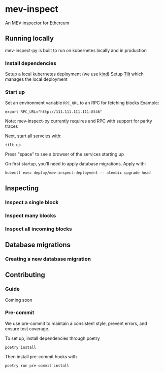 # mev-inspect
An MEV inspector for Ethereum

## Running locally
mev-inspect-py is built to run on kubernetes locally and in production

### Install dependencies

Setup a local kubernetes deployment (we use [kind](https://kind.sigs.k8s.io/docs/user/quick-start))
Setup [Tilt](https://docs.tilt.dev/install.html) which manages the local deployment

### Start up

Set an environment variable `RPC_URL` to an RPC for fetching blocks
Example:
```
export RPC_URL="http://111.111.111.111:8546"
```

Note: mev-inspect-py currently requires and RPC with support for parity traces

Next, start all servcies with:
```
tilt up
```

Press "space" to see a browser of the services starting up

On first startup, you'll need to apply database migrations. Apply with:
```
kubectl exec deploy/mev-inspect-deployment -- alembic upgrade head
```

## Inspecting

### Inspect a single block
### Inspect many blocks
### Inspect all incoming blocks

## Database migrations

### Creating a new database migration

## Contributing

### Guide

Coming soon

### Pre-commit

We use pre-commit to maintain a consistent style, prevent errors, and ensure test coverage. 

To set up, install dependencies through poetry
```
poetry install
```

Then install pre-commit hooks with
```
poetry run pre-commit install
```
